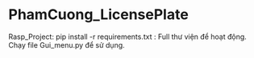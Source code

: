 # PhamCuong_LicensePlate

Rasp_Project: 
pip install -r requirements.txt : Full thư viện để hoạt động. 
Chạy file Gui_menu.py để sử dụng. 
